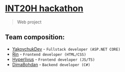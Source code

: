 # [INT20H hackathon](https://int20h.best-kyiv.org/)
> Web project

## Team composition:
- [YakovchukDev](https://github.com/YakovchukDev) - `Fullstack developer (ASP.NET CORE)`
- [Rin](https://github.com/Haristo-Rin) - `Frontend developer (HTML/CSS)`
- [Hyperlivus](https://github.com/Hyperlivus) - `Frontend developer (JS/TS)`
- [DimaBohdan](https://github.com/DimaBohdan) - `Backend developer (C#)`
